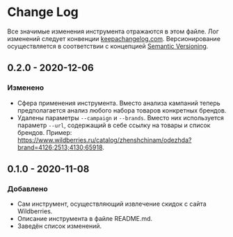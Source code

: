 # Change Log
Все значимые изменения инструмента отражаются в этом файле. Лог изменений следует конвенции [keepachangelog.com](http://keepachangelog.com/). Версионирование осуществляется в соответствии с концепцией [Semantic Versioning](https://semver.org/spec/v2.0.0.html).

## 0.2.0 - 2020-12-06
### Изменено
 * Сфера применения инструмента. Вместо анализа кампаний теперь предполагается анализ любого набора товаров конкретных брендов.
 * Удалены параметры `--campaign` и `--brands`. Вместо них используется параметр `--url`, содержащий в себе ссылку на товары и список брендов.
   Пример: https://www.wildberries.ru/catalog/zhenshchinam/odezhda?brand=4126;2513;4130;65918.

## 0.1.0 - 2020-11-08
### Добавлено
 * Сам инструмент, осуществляющий извлечение скидок с сайта Wildberries.
 * Описание инструмента в файле README.md.
 * Заведён список изменений.